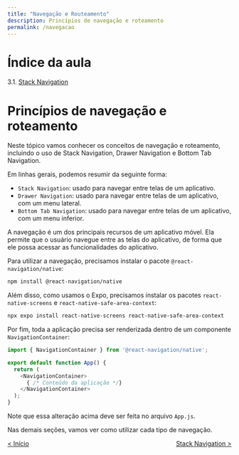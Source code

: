 ```yaml
---
title: "Navegação e Routeamento"
description: Princípios de navegação e roteamento
permalink: /navegacao
---
```

# Índice da aula
3.1. [Stack Navigation ](react-navigation/stack.md)  
<!-- 2.2. [Uso no projeto Times-Jogadores](axios/uso-times-jogadores.md)  -->

# Princípios de navegação e roteamento


Neste tópico vamos conhecer os conceitos de navegação e roteamento, incluindo o uso de Stack Navigation, Drawer Navigation e Bottom Tab Navigation.

Em linhas gerais, podemos resumir da seguinte forma:
* `Stack Navigation`: usado para navegar entre telas de um aplicativo.
* `Drawer Navigation`: usado para navegar entre telas de um aplicativo, com um menu lateral.
* `Bottom Tab Navigation`: usado para navegar entre telas de um aplicativo, com um menu inferior.

A navegação é um dos principais recursos de um aplicativo móvel. Ela permite que o usuário navegue entre as telas do aplicativo, de forma que ele possa acessar as funcionalidades do aplicativo.

Para utilizar a navegação, precisamos instalar o pacote `@react-navigation/native`:
```bash
npm install @react-navigation/native
```

Além disso, como usamos o Expo, precisamos instalar os pacotes `react-native-screens` e `react-native-safe-area-context`:
```bash
npx expo install react-native-screens react-native-safe-area-context
```

Por fim, toda a aplicação precisa ser renderizada dentro de um componente `NavigationContainer`:
```js
import { NavigationContainer } from '@react-navigation/native';

export default function App() {
  return (
    <NavigationContainer>
      { /* Conteúdo da aplicação */}
    </NavigationContainer>
  );
}
```

Note que essa alteração acima deve ser feita no arquivo `App.js`.

Nas demais seções, vamos ver como utilizar cada tipo de navegação.

<span style="display: flex; justify-content: space-between;"><span>[&lt; Início](./ "Início")</span> <span>[Stack Navigation &gt;](navegacao/stack.html "Próximo")</span></span>
